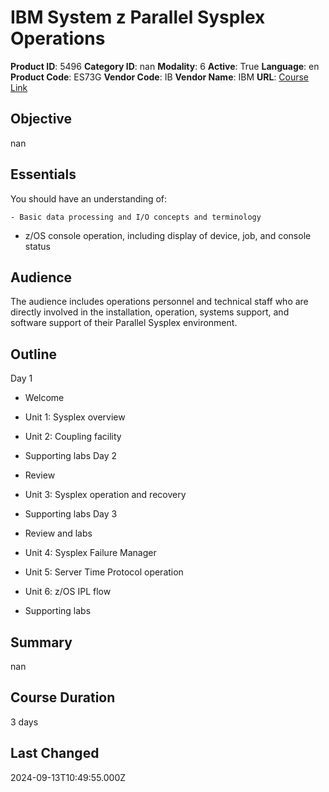# IBM System z Parallel Sysplex Operations

**Product ID**: 5496
**Category ID**: nan
**Modality**: 6
**Active**: True
**Language**: en
**Product Code**: ES73G
**Vendor Code**: IB
**Vendor Name**: IBM
**URL**: [Course Link](https://www.fastlaneus.com/course/ibm-es73g)

## Objective
nan

## Essentials
You should have an understanding of:



	- Basic data processing and I/O concepts and terminology
- z/OS console operation, including display of device, job, and console status

## Audience
The audience includes operations personnel and technical staff who are directly involved in the installation, operation, systems support, and software support of their Parallel Sysplex environment.

## Outline
Day 1 


- Welcome
- Unit 1: Sysplex overview
- Unit 2: Coupling facility
- Supporting labs
Day 2 


- Review
- Unit 3: Sysplex operation and recovery
- Supporting labs
Day 3 


- Review and labs
- Unit 4: Sysplex Failure Manager
- Unit 5: Server Time Protocol operation
- Unit 6: z/OS IPL flow
- Supporting labs

## Summary
nan

## Course Duration
3 days

## Last Changed
2024-09-13T10:49:55.000Z
